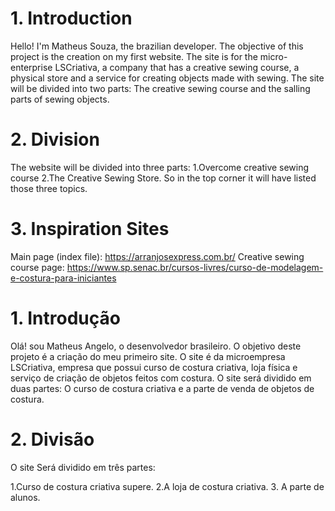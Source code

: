 <ENGLISH>

# 1. Introduction
Hello! I'm Matheus Souza, the brazilian developer.
The objective of this project is the creation on my first website.
The site is for the micro-enterprise LSCriativa, a company that has a creative sewing course, a physical store and a service for creating objects made with sewing.
The site will be divided into two parts: The creative sewing course and the salling parts of sewing objects.

# 2. Division
The website will be divided into three parts:
1.Overcome creative sewing course
2.The Creative Sewing Store.
So in the top corner it will have listed those three topics.

# 3. Inspiration Sites
Main page (index file): https://arranjosexpress.com.br/
Creative sewing course page: https://www.sp.senac.br/cursos-livres/curso-de-modelagem-e-costura-para-iniciantes

<PORTUGUES>

# 1. Introdução
Olá! sou Matheus Angelo, o desenvolvedor brasileiro.
O objetivo deste projeto é a criação do meu primeiro site.
O site é da microempresa LSCriativa, empresa que possui curso de costura criativa, loja física e serviço de criação de objetos feitos com costura.
O site será dividido em duas partes: O curso de costura criativa e a parte de venda de objetos de costura.

# 2. Divisão
O site Será dividido em três partes:

1.Curso de costura criativa supere.
2.A loja de costura criativa.
3. A parte de alunos.
